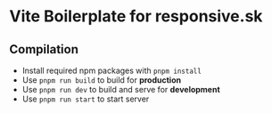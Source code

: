 # Vite Boilerplate for responsive.sk

## Compilation

* Install required npm packages with `pnpm install`
* Use `pnpm run build` to build for **production**
* Use `pnpm run dev` to build and serve for **development**
* Use `pnpm run start` to start server
